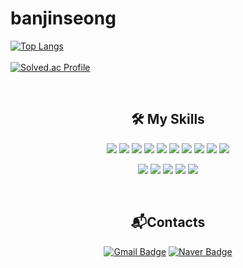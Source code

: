 # banjinseong


  
[![Top Langs](https://github-readme-stats-git-masterrstaa-rickstaa.vercel.app/api/top-langs/?username=banjinseong&layout=compact&theme=tokyonight&langs_count=9)](https://github.com/anuraghazra/github-readme-stats)
  <br><br>
  <a href="https://solved.ac/ps123123ps">[![Solved.ac Profile](http://mazassumnida.wtf/api/v2/generate_badge?boj=ps123123ps)](https://solved.ac/ps123123ps/)</a>
</a> 

  <br>
 <div align="center"> 
<h2 align="center"> 🛠 My Skills </h2>

<p align="center>
    <img src="https://img.shields.io/badge/JAVA-007396?style=flat-square&logo=Java&logoColor=white"></img>
    <img src="https://img.shields.io/badge/JAVA-007396?style=flat-square&logo=Java&logoColor=white"></img>
    <img src="https://img.shields.io/badge/SPRING-6DB33F?style=flat-square&logo=SPRING&logoColor=white"></img>
    <img src="https://img.shields.io/badge/SpringBoot-6DB33F?style=flat-square&logo=SpringBoot&logoColor=white"></img>
    <img src="https://img.shields.io/badge/SpringSecurity-6DB33F?style=flat-square&logo=SpringSecurity&logoColor=white"></img>
    <img src="https://img.shields.io/badge/c%23-512BD4?style=flat-square&logo=c%23&logoColor=white"></img>
    <img src="https://img.shields.io/badge/HTML5-E34F26?style=flat-square&logo=HTML&logoColor=white"></img>
    <img src="https://img.shields.io/badge/CSS3-1572B6?style=flat-square&logo=CSS&logoColor=white"></img>
    <img src="https://img.shields.io/badge/BOOTSTRAP-7952B3?style=flat-square&logo=BOOTSTRAP&logoColor=white"></img>
    <img src="https://img.shields.io/badge/JAVASCRIPT-F7DF1E?style=flat-square&logo=javascript&logoColor=white"></img>
    <img src="https://img.shields.io/badge/MYSQL-4479A1?style=flat-square&logo=MYSQL&logoColor=white"></img>
</p>
<p align="center">
    <img src="https://img.shields.io/badge/INTELLIJ%20IDEA-CC6699?style=flat-square&logo=INTELLIJ%20IDEA&logoColor=white"></img>
    <img src="https://img.shields.io/badge/Eclipse IDE-2C2255?style=flat-square&logo=Eclipse IDE&logoColor=white"></img>
    <img src="https://img.shields.io/badge/VISUAL%20STUDIO%20CODE-007ACC?style=flat-square&logo=VISUAL%20STUDIO%20CODE&logoColor=white"></img>
    <img src="https://img.shields.io/badge/VISUAL%20STUDIO-5C2D91?style=flat-square&logo=VISUAL%20STUDIO&logoColor=white"></img>
    <img src="https://img.shields.io/badge/GITHUB-181717?style=flat-square&logo=GITHUB&logoColor=white"></img>
</p>


<br>
<h2 align="center">📬Contacts</h2>
<p align="center">

  [![Gmail Badge](https://img.shields.io/badge/Gmail-d14836?style=flat-square&logo=Gmail&logoColor=white&link=mailto:banjinseong@gmail.com)](mailto:banjinseong@gmail.com)
[![Naver Badge](https://img.shields.io/badge/Naver-03C75A?style=flat-square&logo=Naver&logoColor=white&link=mailto:ps123123ps@naver.com)](mailto:ps123123ps@naver.com)
</p>

</div>

